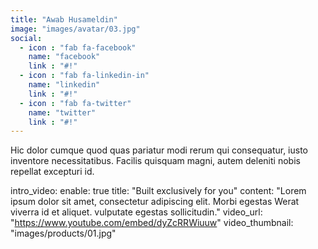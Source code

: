 ```yaml
---
title: "Awab Husameldin"
image: "images/avatar/03.jpg"
social:
  - icon : "fab fa-facebook"
    name: "facebook"
    link : "#!"
  - icon : "fab fa-linkedin-in"
    name: "linkedin"
    link : "#!"
  - icon : "fab fa-twitter"
    name: "twitter"
    link : "#!"
---
```


Hic dolor cumque quod quas pariatur modi rerum qui consequatur, iusto inventore necessitatibus. Facilis quisquam magni, autem deleniti nobis repellat excepturi id.


intro_video:
  enable: true
  title: "Built exclusively for you"
  content: "Lorem ipsum dolor sit amet, consectetur adipiscing elit. Morbi egestas Werat viverra id et aliquet. vulputate egestas sollicitudin."
  video_url: "https://www.youtube.com/embed/dyZcRRWiuuw"
  video_thumbnail: "images/products/01.jpg"
